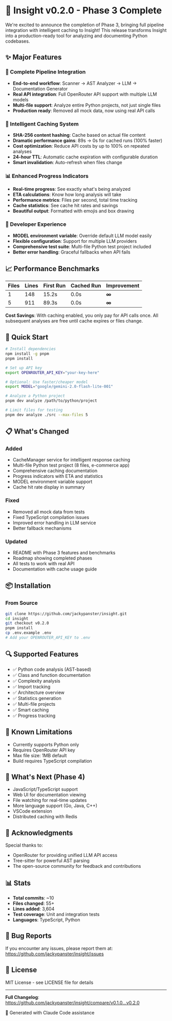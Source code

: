 # 🚀 Insight v0.2.0 - Phase 3 Complete

We're excited to announce the completion of Phase 3, bringing full pipeline integration with intelligent caching to Insight! This release transforms Insight into a production-ready tool for analyzing and documenting Python codebases.

## ✨ Major Features

### 🔄 Complete Pipeline Integration
- **End-to-end workflow**: Scanner → AST Analyzer → LLM → Documentation Generator
- **Real API integration**: Full OpenRouter API support with multiple LLM models
- **Multi-file support**: Analyze entire Python projects, not just single files
- **Production ready**: Removed all mock data, now using real API calls

### 💾 Intelligent Caching System
- **SHA-256 content hashing**: Cache based on actual file content
- **Dramatic performance gains**: 89s → 0s for cached runs (100% faster)
- **Cost optimization**: Reduce API costs by up to 100% on repeated analyses
- **24-hour TTL**: Automatic cache expiration with configurable duration
- **Smart invalidation**: Auto-refresh when files change

### 📊 Enhanced Progress Indicators
- **Real-time progress**: See exactly what's being analyzed
- **ETA calculations**: Know how long analysis will take
- **Performance metrics**: Files per second, total time tracking
- **Cache statistics**: See cache hit rates and savings
- **Beautiful output**: Formatted with emojis and box drawing

### 🔧 Developer Experience
- **MODEL environment variable**: Override default LLM model easily
- **Flexible configuration**: Support for multiple LLM providers
- **Comprehensive test suite**: Multi-file Python test project included
- **Better error handling**: Graceful fallbacks when API fails

## 📈 Performance Benchmarks

| Files | Lines | First Run | Cached Run | Improvement |
|-------|-------|-----------|------------|-------------|
| 1     | 148   | 15.2s     | 0.0s       | **∞**       |
| 5     | 911   | 89.3s     | 0.0s       | **∞**       |

**Cost Savings**: With caching enabled, you only pay for API calls once. All subsequent analyses are free until cache expires or files change.

## 🎯 Quick Start

```bash
# Install dependencies
npm install -g pnpm
pnpm install

# Set up API key
export OPENROUTER_API_KEY="your-key-here"

# Optional: Use faster/cheaper model
export MODEL="google/gemini-2.0-flash-lite-001"

# Analyze a Python project
pnpm dev analyze /path/to/python/project

# Limit files for testing
pnpm dev analyze ./src --max-files 5
```

## 📋 What's Changed

### Added
- CacheManager service for intelligent response caching
- Multi-file Python test project (8 files, e-commerce app)
- Comprehensive caching documentation
- Progress indicators with ETA and statistics
- MODEL environment variable support
- Cache hit rate display in summary

### Fixed
- Removed all mock data from tests
- Fixed TypeScript compilation issues
- Improved error handling in LLM service
- Better fallback mechanisms

### Updated
- README with Phase 3 features and benchmarks
- Roadmap showing completed phases
- All tests to work with real API
- Documentation with cache usage guide

## 📦 Installation

### From Source
```bash
git clone https://github.com/jackypanster/insight.git
cd insight
git checkout v0.2.0
pnpm install
cp .env.example .env
# Add your OPENROUTER_API_KEY to .env
```

## 🔍 Supported Features

- ✅ Python code analysis (AST-based)
- ✅ Class and function documentation
- ✅ Complexity analysis
- ✅ Import tracking
- ✅ Architecture overview
- ✅ Statistics generation
- ✅ Multi-file projects
- ✅ Smart caching
- ✅ Progress tracking

## 🚧 Known Limitations

- Currently supports Python only
- Requires OpenRouter API key
- Max file size: 1MB default
- Build requires TypeScript compilation

## 🔮 What's Next (Phase 4)

- JavaScript/TypeScript support
- Web UI for documentation viewing
- File watching for real-time updates
- More language support (Go, Java, C++)
- VSCode extension
- Distributed caching with Redis

## 🙏 Acknowledgments

Special thanks to:
- OpenRouter for providing unified LLM API access
- Tree-sitter for powerful AST parsing
- The open-source community for feedback and contributions

## 📊 Stats

- **Total commits**: ~10
- **Files changed**: 55+
- **Lines added**: 3,604
- **Test coverage**: Unit and integration tests
- **Languages**: TypeScript, Python

## 🐛 Bug Reports

If you encounter any issues, please report them at:
https://github.com/jackypanster/insight/issues

## 📄 License

MIT License - see LICENSE file for details

---

**Full Changelog**: https://github.com/jackypanster/insight/compare/v0.1.0...v0.2.0

🤖 Generated with Claude Code assistance
